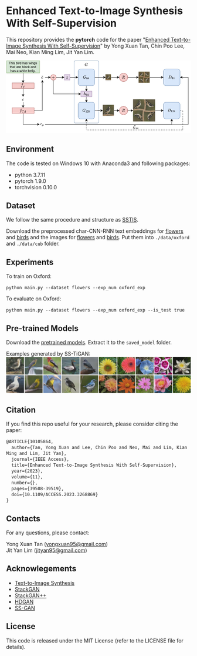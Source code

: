 # Enhanced Text-to-Image Synthesis With Self-Supervision

This repository provides the **pytorch** code for the paper "[Enhanced Text-to-Image Synthesis With Self-Supervision](https://doi.org/10.1109/ACCESS.2023.3268869)" by Yong Xuan Tan, Chin Poo Lee, Mai Neo, Kian Ming Lim, Jit Yan Lim.

<img src="figures/framework.jpg" width="850px" />

## Environment
The code is tested on Windows 10 with Anaconda3 and following packages:
- python 3.7.11
- pytorch 1.9.0
- torchvision 0.10.0

## Dataset
We follow the same procedure and structure as [SSTIS](https://github.com/Jityan/SSTIS).

Download the preprocessed char-CNN-RNN text embeddings for [flowers](https://www.dropbox.com/sh/g8rmz41xblaszb1/AABPNtIcLu1fKNoBsJTHJTIKa?dl=0) and [birds](https://www.dropbox.com/sh/v0vcgwue2nkwgrf/AACxoRYTAAacmPVfEvY-eDzia?dl=0) and the images for [flowers](http://www.robots.ox.ac.uk/~vgg/data/flowers/102/) and [birds](http://www.vision.caltech.edu/datasets/cub_200_2011/). Put them into `./data/oxford` and `./data/cub` folder.

## Experiments
To train on Oxford:<br/>
```
python main.py --dataset flowers --exp_num oxford_exp
```
To evaluate on Oxford:<br/>
```
python main.py --dataset flowers --exp_num oxford_exp --is_test true
```

## Pre-trained Models
Download the [pretrained models](https://drive.google.com/file/d/1ovCIhapyRazGIda0dw6okLeqtU48MiW2/view?usp=drive_link). Extract it to the `saved_model` folder.

Examples generated by SS-TiGAN:
<img src="figures/examples.jpg" width="850px" />

## Citation
If you find this repo useful for your research, please consider citing the paper:
```
@ARTICLE{10105864,
  author={Tan, Yong Xuan and Lee, Chin Poo and Neo, Mai and Lim, Kian Ming and Lim, Jit Yan},
  journal={IEEE Access}, 
  title={Enhanced Text-to-Image Synthesis With Self-Supervision}, 
  year={2023},
  volume={11},
  number={},
  pages={39508-39519},
  doi={10.1109/ACCESS.2023.3268869}
}
```

## Contacts
For any questions, please contact: <br/>

Yong Xuan Tan (yongxuan95@gmail.com) <br/>
Jit Yan Lim (jityan95@gmail.com)

## Acknowlegements
- [Text-to-Image Synthesis](https://github.com/aelnouby/Text-to-Image-Synthesis)
- [StackGAN](https://github.com/hanzhanggit/StackGAN)
- [StackGAN++](https://github.com/hanzhanggit/StackGAN-v2)
- [HDGAN](https://github.com/ypxie/HDGan)
- [SS-GAN](https://github.com/vandit15/Self-Supervised-Gans-Pytorch)

## License
This code is released under the MIT License (refer to the LICENSE file for details).
